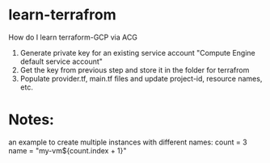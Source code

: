 # learn-terrafrom
How do I learn terraform-GCP via ACG


1. Generate private key for an existing service account "Compute Engine default service account"
2. Get the key from previous step and store it in the folder for terrafrom
3. Populate provider.tf, main.tf files and update project-id, resource names, etc.

# Notes:

an example to create multiple instances with different names:
count = 3
name = "my-vm${count.index + 1}"
